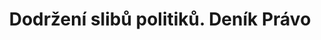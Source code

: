 ﻿---
title: "Dodržení slibů politiků. Deník Právo"
details: Pro jednobarevnou vládu by mělo být hlavní dodržení slibů.
year: 2000
attachments: assets/uploads/Dodrzeni-Voleb-Slibu.pdf
tag: how-we-were
---